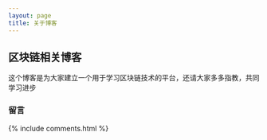 ```yaml
---
layout: page
title: 关于博客 
---
```


<h2> 区块链相关博客 </h2>  

这个博客是为大家建立一个用于学习区块链技术的平台，还请大家多多指教，共同学习进步

<h3> 留言 </h3>  

{% include comments.html %}

